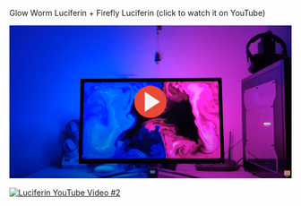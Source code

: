 Glow Worm Luciferin + Firefly Luciferin (click to watch it on YouTube)
  
[![Luciferin YouTube Video #1](https://github.com/sblantipodi/glow_worm_luciferin/blob/master/assets/img/ambilight_viddeo.jpg?raw=true)](https://youtu.be/Hd6BtPp40I0)
  
[![Luciferin YouTube Video #2](https://github.com/sblantipodi/glow_worm_luciferin/blob/master/assets/img/pc_ambilight.png?raw=true)](https://www.youtube.com/watch?v=68pnR5HMCTU)  
  


